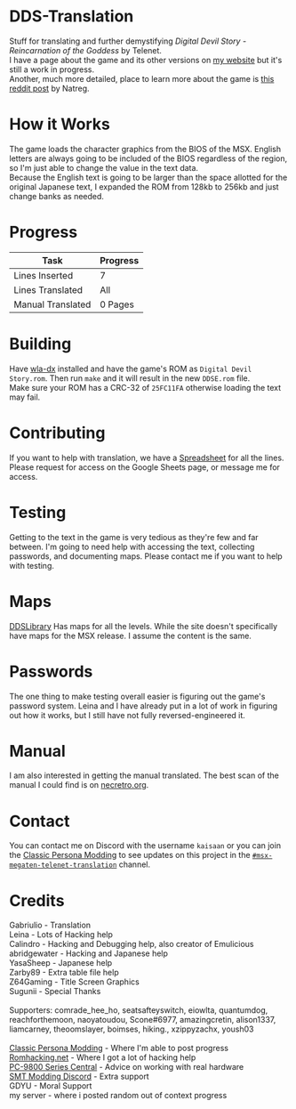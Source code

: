 # DDS-Translation
Stuff for translating and further demystifying *Digital Devil Story - Reincarnation of the Goddess* by Telenet.
<br>I have a page about the game and its other versions on [my website](https://kaisaan.github.io/pages/dds.html) but it's still a work in progress.
<br>Another, much more detailed, place to learn more about the game is [this reddit post](https://old.reddit.com/r/Megaten/comments/15zdfwp/digital_devil_story_megami_tensei_telenet_version/) by Natreg.

# How it Works
The game loads the character graphics from the BIOS of the MSX. English letters are always going to be included of the BIOS regardless of the region, so I'm just able to change the value in the text data.  
Because the English text is going to be larger than the space allotted for the original Japanese text, I expanded the ROM from 128kb to 256kb and just change banks as needed.

# Progress
|Task|Progress|
| --- | --- |
|Lines Inserted|7|
|Lines Translated|All|
|Manual Translated|0 Pages|

# Building
Have [wla-dx](https://github.com/vhelin/wla-dx) installed and have the game's ROM as `Digital Devil Story.rom`. Then run `make` and it will result in the new `DDSE.rom` file.
<br>Make sure your ROM has a CRC-32 of `25FC11FA` otherwise loading the text may fail.

# Contributing
If you want to help with translation, we have a [Spreadsheet](https://docs.google.com/spreadsheets/d/1oDYWFWq-gdgdt5zBz0KaMGqM_4g3SZWNQ_7SA0C65jQ/edit?usp=sharing) for all the lines. 
<br>Please request for access on the Google Sheets page, or message me for access.

# Testing
Getting to the text in the game is very tedious as they're few and far between. I'm going to need help with accessing the text, collecting passwords, and documenting maps. Please contact me if you want to help with testing.

# Maps
[DDSLibrary](http://ddslib.html.xdomain.jp/game/pc8801/01.html) Has maps for all the levels. While the site doesn't specifically have maps for the MSX release. I assume the content is the same.

# Passwords
The one thing to make testing overall easier is figuring out the game's password system. Leina and I have already put in a lot of work in figuring out how it works, but I still have not fully reversed-engineered it.

# Manual
I am also interested in getting the manual translated. The best scan of the manual I could find is on [necretro.org](https://retrocdn.net/images/c/ca/Digital_Devil_Story_Megami_Tensei_PC88_Manual.pdf).

# Contact
You can contact me on Discord with the username `kaisaan` or you can join the [Classic Persona Modding](https://discord.gg/ahg9gegCcm) to see updates on this project in the [`#msx-megaten-telenet-translation`](https://discord.com/channels/934828922032504852/1137420237428494336) channel.

# Credits
Gabriulio - Translation<br>
Leina - Lots of Hacking help<br>
Calindro - Hacking and Debugging help, also creator of Emulicious<br>
abridgewater - Hacking and Japanese help<br>
YasaSheep - Japanese help<br>
Zarby89 - Extra table file help<br>
Z64Gaming - Title Screen Graphics<br>
Sugunii - Special Thanks<br>
<br>
Supporters: comrade_hee_ho, seatsafteyswitch, eiowlta, quantumdog, reachforthemoon, naoyatoudou, Scone#6977, amazingcretin, alison1337, liamcarney, theoomslayer, boimses, hiking., xzippyzachx, yoush03<br>
<br>
[Classic Persona Modding](https://discord.gg/ahg9gegCcm) - Where I'm able to post progress<br>
[Romhacking.net](https://discord.gg/uAufcgz) - Where I got a lot of hacking help<br>
[PC-9800 Series Central](http://discord.gg/j2ns7UQ) - Advice on working with real hardware<br>
[SMT Modding Discord](https://discord.gg/9JGwcwMEkF) - Extra support<br>
GDYU - Moral Support<br>
my server - where i posted random out of context progress

